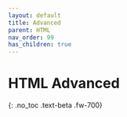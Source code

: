 ```yaml
---
layout: default
title: Advanced
parent: HTML
nav_order: 99
has_children: true
---
```


# HTML Advanced
{: .no_toc .text-beta .fw-700}




    

